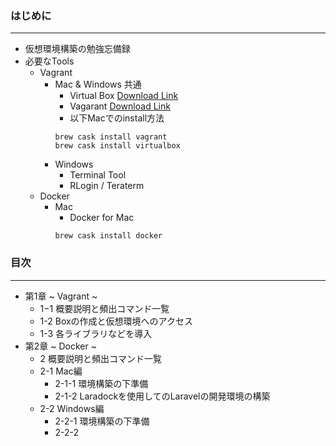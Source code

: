 ### はじめに
---

- 仮想環境構築の勉強忘備録
- 必要なTools
  - Vagrant
    - Mac & Windows 共通
      - Virtual Box [Download Link](http://www.oracle.com/technetwork/server-storage/virtualbox/downloads/index.html)
      - Vagarant [Download Link](https://www.vagrantup.com/downloads.html)
      - 以下Macでのinstall方法
      ```shell
      brew cask install vagrant
      brew cask install virtualbox
      ```
    - Windows
      - Terminal Tool
      - RLogin / Teraterm
  - Docker
    - Mac
      - Docker for Mac
      ```shell
      brew cask install docker
      ```

### 目次
---

- 第1章 ~ Vagrant ~
  - 1−1 概要説明と頻出コマンド一覧
  - 1-2 Boxの作成と仮想環境へのアクセス
  - 1-3 各ライブラリなどを導入
- 第2章 ~ Docker ~
  - 2 概要説明と頻出コマンド一覧
  - 2-1 Mac編
    - 2-1-1 環境構築の下準備
    - 2-1-2 Laradockを使用してのLaravelの開発環境の構築
  - 2-2  Windows編
    - 2-2-1 環境構築の下準備
    - 2-2-2 
